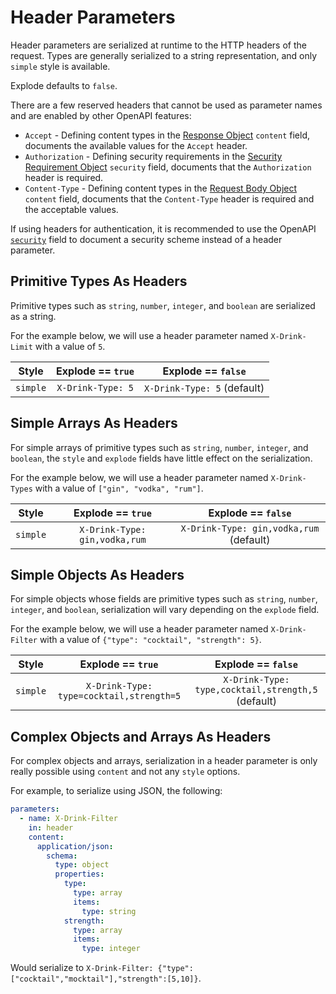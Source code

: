 # Header Parameters

Header parameters are serialized at runtime to the HTTP headers of the request. Types are generally serialized to a string representation, and only `simple` style is available.

Explode defaults to `false`.

There are a few reserved headers that cannot be used as parameter names and are enabled by other OpenAPI features:

- `Accept` - Defining content types in the [Response Object](/openapi/paths/operations/responses#response-object) `content` field, documents the available values for the `Accept` header.
- `Authorization` - Defining security requirements in the [Security Requirement Object](/openapi/security#security-requirement-object) `security` field, documents that the `Authorization` header is required.
- `Content-Type` - Defining content types in the [Request Body Object](/openapi/paths/operations/requests) `content` field, documents that the `Content-Type` header is required and the acceptable values.

If using headers for authentication, it is recommended to use the OpenAPI [`security`](/openapi/security) field to document a security scheme instead of a header parameter.

## Primitive Types As Headers

Primitive types such as `string`, `number`, `integer`, and `boolean` are serialized as a string.

For the example below, we will use a header parameter named `X-Drink-Limit` with a value of `5`.

| Style    | Explode == `true` |     Explode == `false`      |
| -------- | :---------------: | :-------------------------: |
| `simple` | `X-Drink-Type: 5` | `X-Drink-Type: 5` (default) |

## Simple Arrays As Headers

For simple arrays of primitive types such as `string`, `number`, `integer`, and `boolean`, the `style` and `explode` fields have little effect on the serialization.

For the example below, we will use a header parameter named `X-Drink-Types` with a value of `["gin", "vodka", "rum"]`.

| Style    |       Explode == `true`       |           Explode == `false`            |
| -------- | :---------------------------: | :-------------------------------------: |
| `simple` | `X-Drink-Type: gin,vodka,rum` | `X-Drink-Type: gin,vodka,rum` (default) |

## Simple Objects As Headers

For simple objects whose fields are primitive types such as `string`, `number`, `integer`, and `boolean`, serialization will vary depending on the `explode` field.

For the example below, we will use a header parameter named `X-Drink-Filter` with a value of `{"type": "cocktail", "strength": 5}`.

| Style    |            Explode == `true`             |                 Explode == `false`                 |
| -------- | :--------------------------------------: | :------------------------------------------------: |
| `simple` | `X-Drink-Type: type=cocktail,strength=5` | `X-Drink-Type: type,cocktail,strength,5` (default) |

## Complex Objects and Arrays As Headers

For complex objects and arrays, serialization in a header parameter is only really possible using `content` and not any `style` options.

For example, to serialize using JSON, the following:

```yaml
parameters:
  - name: X-Drink-Filter
    in: header
    content:
      application/json:
        schema:
          type: object
          properties:
            type:
              type: array
              items:
                type: string
            strength:
              type: array
              items:
                type: integer
```

Would serialize to `X-Drink-Filter: {"type":["cocktail","mocktail"],"strength":[5,10]}`.